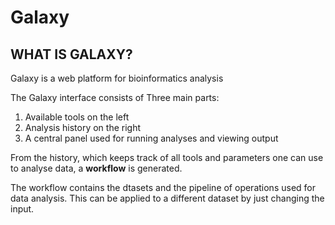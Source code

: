 # Galaxy
## WHAT IS GALAXY?

Galaxy is a web platform for bioinformatics analysis

The Galaxy interface consists of Three main parts:

1. Available tools on the left
2. Analysis history on the right
3. A central panel used for running analyses and viewing output

From the history, which keeps track of all tools and parameters one can use to analyse data, a **workflow** is generated.

The workflow contains the dtasets and the pipeline of operations used for data analysis.
This can be applied to a different dataset by just changing the input.

